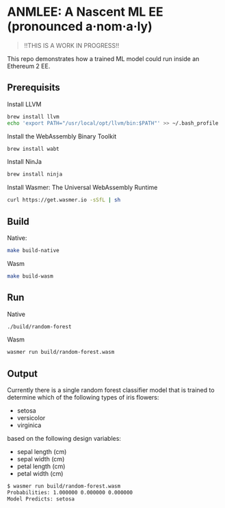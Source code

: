 # ANMLEE: A Nascent ML EE (pronounced a·nom·a·ly)

> !!THIS IS A WORK IN PROGRESS!!

This repo demonstrates how a trained ML model could run inside an Ethereum 2 EE.

## Prerequisits

Install LLVM

```bash
brew install llvm
echo 'export PATH="/usr/local/opt/llvm/bin:$PATH"' >> ~/.bash_profile
```

Install the WebAssembly Binary Toolkit

```bash
brew install wabt
```

Install NinJa

```bash
brew install ninja
```

Install Wasmer: The Universal WebAssembly Runtime

```bash
curl https://get.wasmer.io -sSfL | sh
```

## Build 

Native:

```bash
make build-native
```

Wasm
```bash
make build-wasm
```

## Run

Native
```bash
./build/random-forest
```

Wasm
```bash
wasmer run build/random-forest.wasm 
```

## Output

Currently there is a single random forest classifier model that is trained to determine which of the following types of iris flowers:

- setosa
- versicolor
- virginica

 based on the following design variables:

- sepal length (cm)	
- sepal width (cm)	
- petal length (cm)	
- petal width (cm)


```bash
$ wasmer run build/random-forest.wasm 
Probabilities: 1.000000 0.000000 0.000000 
Model Predicts: setosa
```